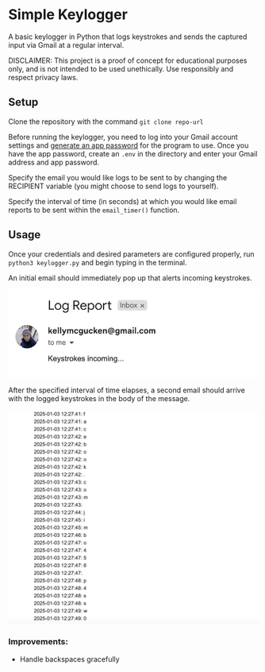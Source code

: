 # Simple Keylogger

A basic keylogger in Python that logs keystrokes and sends the captured input via Gmail at a regular interval.

DISCLAIMER: 
This project is a proof of concept for educational purposes only, and is not intended to be used unethically. Use responsibly and respect privacy laws.

## Setup

Clone the repository with the command `git clone repo-url`

Before running the keylogger, you need to log into your Gmail account settings and [generate an app password](https://myaccount.google.com/apppasswords) for the program to use. Once you have the app password, create an `.env` in the directory and enter your Gmail address and app password.

Specify the email you would like logs to be sent to by changing the RECIPIENT variable (you might choose to send logs to yourself).

Specify the interval of time (in seconds) at which you would like email reports to be sent within the `email_timer()` function.

## Usage

Once your credentials and desired parameters are configured properly, run `python3 keylogger.py` and begin typing in the terminal.

An initial email should immediately pop up that alerts incoming keystrokes.

![Initial email alert](https://github.com/kmcg55/simple-keylogger/blob/master/startup.jpg)

After the specified interval of time elapses, a second email should arrive with the logged keystrokes in the body of the message.

![Log report example](https://github.com/kmcg55/simple-keylogger/blob/master/example.jpg)


### Improvements:
- Handle backspaces gracefully
